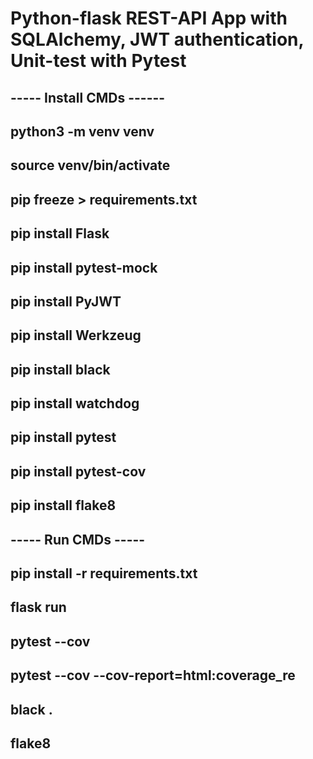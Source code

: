 # Python-flask REST-API App with SQLAlchemy, JWT authentication, Unit-test with Pytest


## ----- Install CMDs ------
## python3 -m venv venv
## source venv/bin/activate
## pip freeze > requirements.txt

## pip install Flask
## pip install pytest-mock
## pip install PyJWT
## pip install Werkzeug
## pip install black
## pip install watchdog
## pip install pytest
## pip install pytest-cov
## pip install flake8

## ----- Run CMDs -----
## pip install -r requirements.txt
## flask run
## pytest --cov
## pytest --cov --cov-report=html:coverage_re
## black .
## flake8
